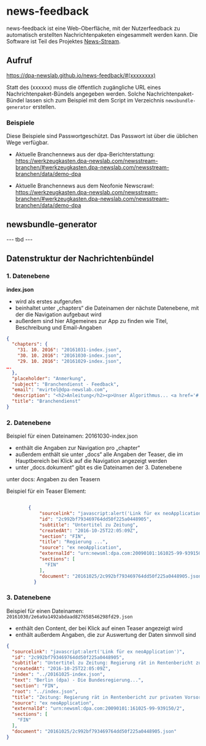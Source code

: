 ﻿# news-feedback

news-feedback ist eine Web-Oberfläche, mit der Nutzerfeedback zu automatisch erstellten Nachrichtenpaketen eingesammelt werden kann. Die Software ist Teil des Projektes [News-Stream](http://newsstreamproject.org/).

## Aufruf

https://dpa-newslab.github.io/news-feedback/#(xxxxxxxx)


Statt des (xxxxxx) muss die öffentlich zugängliche URL eines Nachrichtenpaket-Bündels angegeben werden. Solche Nachrichtenpaket-Bündel lassen sich zum Beispiel mit dem Script im Verzeichnis `newsbundle-generator` erstellen.

### Beispiele

Diese Beispiele sind Passwortgeschützt. Das Passwort ist über die üblichen Wege verfügbar.


  - Aktuelle Branchennews aus der dpa-Berichterstattung:
    https://werkzeugkasten.dpa-newslab.com/newsstream-branchen/#werkzeugkasten.dpa-newslab.com/newsstream-branchen/data/demo-dpa
  
  
  - Aktuelle Branchennews aus dem Neofonie Newscrawl:
    https://werkzeugkasten.dpa-newslab.com/newsstream-branchen/#werkzeugkasten.dpa-newslab.com/newsstream-branchen/data/demo-dpa


## newsbundle-generator

--- tbd ---

## Datenstruktur der Nachrichtenbündel

### 1. Datenebene

**index.json**

  - wird als erstes aufgerufen
  - beinhaltet unter „chapters“ die Dateinamen der nächste Datenebene, mit der die Navigation aufgebaut wird
  - außerdem sind hier Allgemeines zur App zu finden wie Titel, Beschreibung und Email-Angaben

```json
{
  "chapters": {
    "31. 10. 2016": "20161031-index.json",
    "30. 10. 2016": "20161030-index.json",
    "29. 10. 2016": "20161029-index.json",
….
  },
  "placeholder": "Anmerkung",
  "subject": "Branchendienst - Feedback",
  "email": "mvirtel@dpa-newslab.com",
  "description": "<h2>Anleitung</h2><p>Unser Algorithmus... <a href='#'>Mehr Informationen</a></p>",
  "title": "Branchendienst"
}
```


### 2. Datenebene

Beispiel für einen Dateinamen: 20161030-index.json

   - enthält die Angaben zur Navigation pro „chapter“
   - außerdem enthält sie unter „docs“ alle Angaben der Teaser, die im Hauptbereich bei Klick auf die Navigation angezeigt werden
   - unter „docs.dokument“ gibt es die Dateinamen der 3. Datenebene

unter docs: Angaben zu den Teasern

Beispiel für ein Teaser Element:

```json

        {
            "sourcelink": "javascript:alert('Link für ex neoApplication')",
            "id": "2c992bf793469764dd50f225a0448905",
            "subtitle": "Untertitel zu Zeitung",
            "createdAt": "2016-10-25T22:05:09Z",
            "section": "FIN",
            "title": "Regierung ...",
            "source": "ex neoApplication",
            "externalId": "urn:newsml:dpa.com:20090101:161025-99-939150/2",
            "sections": [
              "FIN"
            ],
            "document": "20161025/2c992bf793469764dd50f225a0448905.json"
          }
```

### 3. Datenebene

Beispiel für einen Dateinamen: 
`20161030/2e6a9a1492abdaad827658546298fd29.json`

  - enthält den Content, der bei Klick auf einen Teaser angezeigt wird
  - enthält außerdem Angaben, die zur Auswertung der Daten sinnvoll sind

```json
{
  "sourcelink": "javascript:alert('Link für ex neoApplication')",
  "id": "2c992bf793469764dd50f225a0448905",
  "subtitle": "Untertitel zu Zeitung: Regierung rät in Rentenbericht zur privaten Vorsorge",
  "createdAt": "2016-10-25T22:05:09Z",
  "index": "../20161025-index.json",
  "text": "Berlin (dpa) - Die Bundesregierung...",
  "section": "FIN",
  "root": "../index.json",
  "title": "Zeitung: Regierung rät in Rentenbericht zur privaten Vorsorge",
  "source": "ex neoApplication",
  "externalId": "urn:newsml:dpa.com:20090101:161025-99-939150/2",
  "sections": [
    "FIN"
  ],
  "document": "20161025/2c992bf793469764dd50f225a0448905.json"
}
```




